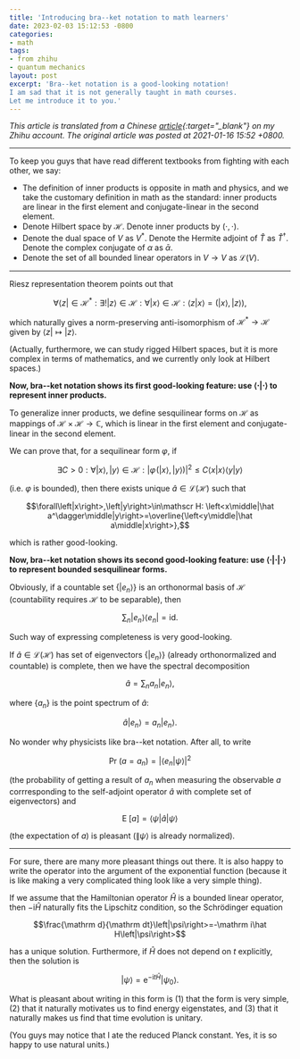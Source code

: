 ```yaml
---
title: 'Introducing bra--ket notation to math learners'
date: 2023-02-03 15:12:53 -0800
categories:
- math
tags:
- from zhihu
- quantum mechanics
layout: post
excerpt: 'Bra--ket notation is a good-looking notation!
I am sad that it is not generally taught in math courses.
Let me introduce it to you.'
---
```


*This article is translated from a
Chinese [article](https://zhuanlan.zhihu.com/p/344660674){:target="_blank"} on my Zhihu account.
The original article was posted at 2021-01-16 15:52 +0800.*

---

To keep you guys that have read different textbooks from fighting with each other, we say:

- The definition of inner products is opposite in math and physics,
and we take the customary definition in math as the standard:
inner products are linear in the first element and conjugate-linear in the second element.
- Denote Hilbert space by $\mathscr H$.
Denote inner products by $\left(\cdot,\cdot\right)$.
- Denote the dual space of $V$ as $V^*$.
Denote the Hermite adjoint of $\hat T$ as $\hat T^\dagger$.
Denote the complex conjugate of $\alpha$ as $\bar\alpha$.
- Denote the set of all bounded linear operators in $V\to V$ as $\mathcal L(V)$.

---

Riesz representation theorem points out that

$$\forall \left<z\right|\in\mathscr H^*:
\exists!\left|z\right>\in\mathscr H:
\forall\left|x\right>\in\mathscr H:
\left<z\middle|x\right>=\left(\left|x\right>,\left|z\right>\right),$$

which naturally gives a norm-preserving anti-isomorphism of $\mathscr H^*\to\mathscr H$
given by $\left<z\right|\mapsto\left|z\right>$.

(Actually, furthermore, we can study rigged Hilbert spaces,
but it is more complex in terms of mathematics,
and we currently only look at Hilbert spaces.)

**Now, bra--ket notation shows its first good-looking feature: use $\left<\cdot\middle|\cdot\right>$
to represent inner products.**

To generalize inner products,
we define sesquilinear forms on $\mathscr H$ as mappings of $\mathscr H\times\mathscr H\to\mathbb C$,
which is linear in the first element and conjugate-linear in the second element.

We can prove that, for a sequilinear form $\varphi$, if

$$\exists C>0:
\forall\left|x\right>,\left|y\right>\in\mathscr H:
\left|\varphi\!\left(\left|x\right>,\left|y\right>\right)\right|^2\le C\left<x\middle|x\right>\left<y\middle|y\right>$$

(i.e. $\varphi$ is bounded),
then there exists unique $\hat a\in\mathcal L(\mathscr H)$ such that

$$\forall\left|x\right>,\left|y\right>\in\mathscr H:
\left<x\middle|\hat a^\dagger\middle|y\right>=\overline{\left<y\middle|\hat a\middle|x\right>},$$

which is rather good-looking.

**Now, bra--ket notation shows its second good-looking feature: use $\left<\cdot\middle|\cdot\middle|\cdot\right>$
to represent bounded sesquilinear forms.**

Obviously, if a countable set $\left\{\left|e_n\right>\right\}$
is an orthonormal basis of $\mathscr H$
(countability requires $\mathscr H$ to be separable), then

$$\sum_n\left|e_n\right>\left<e_n\right|=\mathrm{id}.$$

Such way of expressing completeness is very good-looking.

If $\hat a\in\mathcal L(\mathscr H)$ has set of eigenvectors
$\left\{\left|e_n\right>\right\}$ (already orthonormalized and countable)
is complete, then we have the spectral decomposition

$$\hat a=\sum_na_n\left|e_n\right>,$$

where $\left\{a_n\right\}$ is the point spectrum of $\hat a$:

$$\hat a\left|e_n\right>=a_n\left|e_n\right>.$$

No wonder why physicists like bra--ket notation.
After all, to write

$$\operatorname{Pr}\!\left(a=a_n\right)=\left|\left<e_n\middle|\psi\right>\right|^2$$

(the probability of getting a result of $a_n$ when measuring
the observable $a$ corrresponding to the self-adjoint operator $\hat a$ with complete set of eigenvectors)
and

$$\operatorname{E}\!\left[a\right]=\left<\psi\middle|\hat a\middle|\psi\right>$$

(the expectation of $a$) is pleasant ($\left\|\psi\right>$ is already normalized).

---

For sure, there are many more pleasant things out there.
It is also happy to write the operator into the argument of the exponential function
(because it is like making a very complicated thing look like a very simple thing).

If we assume that the Hamiltonian operator $\hat H$ is a bounded linear operator,
then $-\mathrm i\hat H$ naturally fits the Lipschitz condition,
so the Schrödinger equation

$$\frac{\mathrm d}{\mathrm dt}\left|\psi\right>=-\mathrm i\hat H\left|\psi\right>$$

has a unique solution.
Furthermore, if $\hat H$ does not depend on $t$ explicitly,
then the solution is

$$\left|\psi\right>=\mathrm e^{-\mathrm it\hat H}\left|\psi_0\right>.$$

What is pleasant about writing in this form is
(1) that the form is very simple,
(2) that it naturally motivates us to find energy eigenstates,
and (3) that it naturally makes us find that time evolution is unitary.

(You guys may notice that I ate the reduced Planck constant.
Yes, it is so happy to use natural units.)
